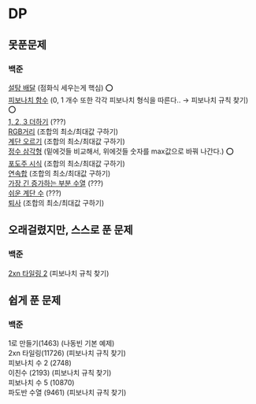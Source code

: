 # DP

## 못푼문제
### 백준
[설탕 배달](https://www.acmicpc.net/problem/2839) (점화식 세우는게 핵심) :o: <br>
[피보나치 함수](https://www.acmicpc.net/problem/1003) (0, 1 개수 또한 각각 피보나치 형식을 따른다.. → 피보나치 규칙 찾기) :o: <br>
[1, 2, 3 더하기](https://www.acmicpc.net/problem/9095) (???) <br>
[RGB거리](https://www.acmicpc.net/problem/1149) (조합의 최소/최대값 구하기) <br>
[계단 오르기](https://www.acmicpc.net/problem/2579) (조합의 최소/최대값 구하기) <br>
[정수 삼각형](https://www.acmicpc.net/problem/1932) (밑에것들 비교해서, 위에것들 숫자를 max값으로 바꿔 나간다.) :o: <br>
[포도주 시식](https://www.acmicpc.net/problem/2156) (조합의 최소/최대값 구하기) <br>
[연속합](https://www.acmicpc.net/problem/1912) (조합의 최소/최대값 구하기) <br>
[가장 긴 증가하는 부분 수열](https://www.acmicpc.net/problem/11053) (???) <br>
[쉬운 계단 수](https://www.acmicpc.net/problem/10844) (???) <br>
[퇴사](https://www.acmicpc.net/problem/14501) (조합의 최소/최대값 구하기) <br>

## 오래걸렸지만, 스스로 푼 문제
### 백준
[2xn 타일링 2](https://www.acmicpc.net/problem/11727) (피보나치 규칙 찾기) <br>

## 쉽게 푼 문제
### 백준
1로 만들기(1463) (나동빈 기본 예제) <br>
2xn 타일링(11726) (피보나치 규칙 찾기) <br>
피보나치 수 2 (2748) <br>
이친수 (2193) (피보나치 규칙 찾기) <br>
피보나치 수 5 (10870) <br>
파도반 수열 (9461) (피보나치 규칙 찾기) <br>
